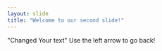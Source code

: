 ```yaml
---
layout: slide
title: "Welcome to our second slide!"
---
```

"Changed Your text"
Use the left arrow to go back!
